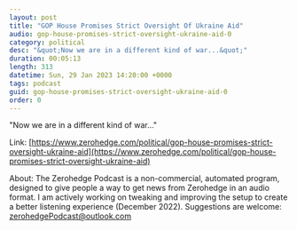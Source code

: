 ```yaml
---
layout: post
title: "GOP House Promises Strict Oversight Of Ukraine Aid"
audio: gop-house-promises-strict-oversight-ukraine-aid-0
category: political
desc: "&quot;Now we are in a different kind of war...&quot;"
duration: 00:05:13
length: 313
datetime: Sun, 29 Jan 2023 14:20:00 +0000
tags: podcast
guid: gop-house-promises-strict-oversight-ukraine-aid-0
order: 0
---
```

&quot;Now we are in a different kind of war...&quot;

Link: [https://www.zerohedge.com/political/gop-house-promises-strict-oversight-ukraine-aid](https://www.zerohedge.com/political/gop-house-promises-strict-oversight-ukraine-aid)

About: The Zerohedge Podcast is a non-commercial, automated program, designed to give people a way to get news from Zerohedge in an audio format.  I am actively working on tweaking and improving the setup to create a better listening experience (December 2022).  Suggestions are welcome: [zerohedgePodcast@outlook.com](mailto:zerohedgePodcast@outlook.com)